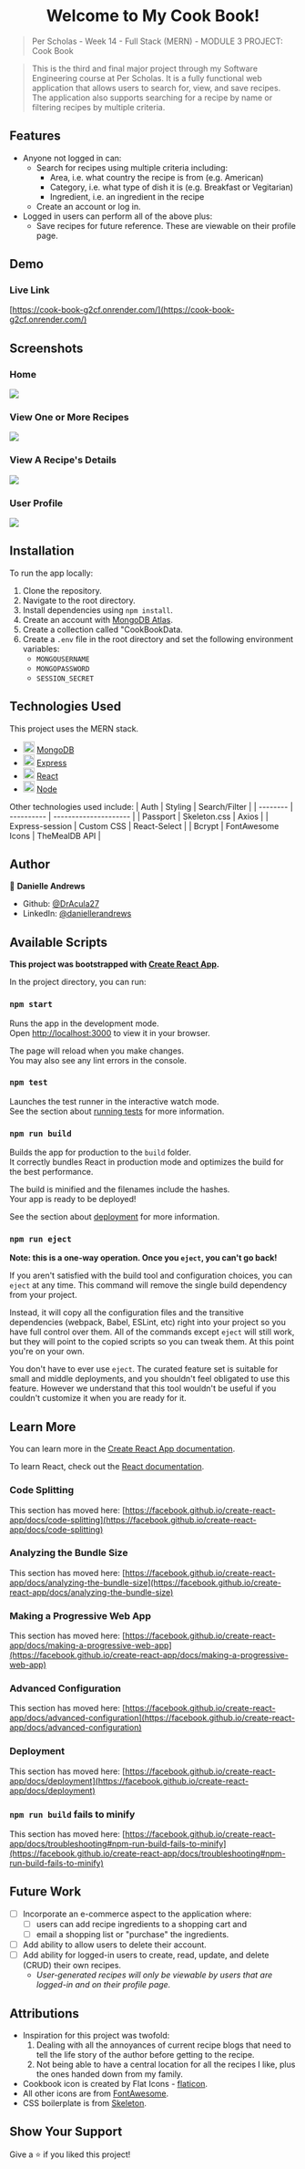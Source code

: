 <h1 align="center">Welcome to My Cook Book!</h1>

> Per Scholas - Week 14 - Full Stack (MERN) - MODULE 3 PROJECT: Cook Book

> This is the third and final major project through my Software Engineering course at Per Scholas. It is a fully functional web application that allows users to search for, view, and save recipes. The application also supports searching for a recipe by name or filtering recipes by multiple criteria.

## Features

- Anyone not logged in can:
  - Search for recipes using multiple criteria including:
    - Area, i.e. what country the recipe is from (e.g. American)
    - Category, i.e. what type of dish it is (e.g. Breakfast or Vegitarian)
    - Ingredient, i.e. an ingredient in the recipe
  - Create an account or log in.
- Logged in users can perform all of the above plus:
  - Save recipes for future reference. These are viewable on their profile page.

## Demo

### Live Link

[https://cook-book-g2cf.onrender.com/](https://cook-book-g2cf.onrender.com/)

<!-- ### Video

[![Alt text](https://img.youtube.com/vi/<VIDEOID>/0.jpg)](https://www.youtube.com/watch?v=<VIDEOID>) -->

## Screenshots

### Home

<kbd>
  <img src="./src/assets/img/screenshot-home.png" />
</kbd>

### View One or More Recipes

<kbd>
  <img src="./src/assets/img/screenshot-view_recipes.png" />
</kbd>

### View A Recipe's Details

<kbd>
  <img src="./src/assets/img/screenshot-view_recipe_details.png" />
</kbd>

### User Profile

<kbd>
  <img src="./src/assets/img/screenshot-profile.png" />
</kbd>

## Installation

To run the app locally:

1. Clone the repository.
1. Navigate to the root directory.
1. Install dependencies using `npm install`.
1. Create an account with [MongoDB Atlas](https://www.mongodb.com/cloud/atlas/register).
1. Create a collection called "CookBookData.
1. Create a `.env` file in the root directory and set the following environment variables:
   - `MONGOUSERNAME`
   - `MONGOPASSWORD`
   - `SESSION_SECRET`

## Technologies Used

This project uses the MERN stack.

- <img src="https://raw.githubusercontent.com/mongodb/mongo/master/docs/leaf.svg" width="20" height="20" /> [MongoDB](https://www.mongodb.com/)
- <img src="https://raw.githubusercontent.com/expressjs/expressjs.com/gh-pages/images/favicon.png" width="20" height="20" /> [Express](https://expressjs.com/)
- <img src="https://raw.githubusercontent.com/facebook/react/main/fixtures/attribute-behavior/public/favicon.ico" width="20" height="20" /> [React](https://reactjs.org/)
- <img src="https://1.bp.blogspot.com/-sqAjIvOtpXI/XYoCmqOyMwI/AAAAAAAAJig/CowR8wgEauEs-RXN2IPmLYkC7NHoHuA3gCLcBGAsYHQ/s1600/node-js-logo.png" width="20" height="20" /> [Node](https://nodejs.org/en/)

Other technologies used include:
| Auth | Styling | Search/Filter |
| -------- | ---------- | --------------------- |
| Passport | Skeleton.css | Axios |
| Express-session | Custom CSS | React-Select |
| Bcrypt | FontAwesome Icons | TheMealDB API |

## Author

👤 **Danielle Andrews**

- Github: [@DrAcula27](https://github.com/DrAcula27)
- LinkedIn: [@daniellerandrews](https://linkedin.com/in/daniellerandrews)

## Available Scripts

**This project was bootstrapped with [Create React App](https://github.com/facebook/create-react-app).**

In the project directory, you can run:

### `npm start`

Runs the app in the development mode.\
Open [http://localhost:3000](http://localhost:3000) to view it in your browser.

The page will reload when you make changes.\
You may also see any lint errors in the console.

### `npm test`

Launches the test runner in the interactive watch mode.\
See the section about [running tests](https://facebook.github.io/create-react-app/docs/running-tests) for more information.

### `npm run build`

Builds the app for production to the `build` folder.\
It correctly bundles React in production mode and optimizes the build for the best performance.

The build is minified and the filenames include the hashes.\
Your app is ready to be deployed!

See the section about [deployment](https://facebook.github.io/create-react-app/docs/deployment) for more information.

### `npm run eject`

**Note: this is a one-way operation. Once you `eject`, you can't go back!**

If you aren't satisfied with the build tool and configuration choices, you can `eject` at any time. This command will remove the single build dependency from your project.

Instead, it will copy all the configuration files and the transitive dependencies (webpack, Babel, ESLint, etc) right into your project so you have full control over them. All of the commands except `eject` will still work, but they will point to the copied scripts so you can tweak them. At this point you're on your own.

You don't have to ever use `eject`. The curated feature set is suitable for small and middle deployments, and you shouldn't feel obligated to use this feature. However we understand that this tool wouldn't be useful if you couldn't customize it when you are ready for it.

## Learn More

You can learn more in the [Create React App documentation](https://facebook.github.io/create-react-app/docs/getting-started).

To learn React, check out the [React documentation](https://reactjs.org/).

### Code Splitting

This section has moved here: [https://facebook.github.io/create-react-app/docs/code-splitting](https://facebook.github.io/create-react-app/docs/code-splitting)

### Analyzing the Bundle Size

This section has moved here: [https://facebook.github.io/create-react-app/docs/analyzing-the-bundle-size](https://facebook.github.io/create-react-app/docs/analyzing-the-bundle-size)

### Making a Progressive Web App

This section has moved here: [https://facebook.github.io/create-react-app/docs/making-a-progressive-web-app](https://facebook.github.io/create-react-app/docs/making-a-progressive-web-app)

### Advanced Configuration

This section has moved here: [https://facebook.github.io/create-react-app/docs/advanced-configuration](https://facebook.github.io/create-react-app/docs/advanced-configuration)

### Deployment

This section has moved here: [https://facebook.github.io/create-react-app/docs/deployment](https://facebook.github.io/create-react-app/docs/deployment)

### `npm run build` fails to minify

This section has moved here: [https://facebook.github.io/create-react-app/docs/troubleshooting#npm-run-build-fails-to-minify](https://facebook.github.io/create-react-app/docs/troubleshooting#npm-run-build-fails-to-minify)

## Future Work

- [ ] Incorporate an e-commerce aspect to the application where:
  - [ ] users can add recipe ingredients to a shopping cart and
  - [ ] email a shopping list or "purchase" the ingredients.
- [ ] Add ability to allow users to delete their account.
- [ ] Add ability for logged-in users to create, read, update, and delete (CRUD) their own recipes.
  - _User-generated recipes will only be viewable by users that are logged-in and on their profile page._

## Attributions

- Inspiration for this project was twofold:
  1. Dealing with all the annoyances of current recipe blogs that need to tell the life story of the author before getting to the recipe.
  1. Not being able to have a central location for all the recipes I like, plus the ones handed down from my family.
- Cookbook icon is created by Flat Icons - [flaticon](https://www.flaticon.com/free-icons/recipe).
- All other icons are from [FontAwesome](https://fontawesome.com/).
- CSS boilerplate is from [Skeleton](http://getskeleton.com/).

## Show Your Support

Give a ⭐️ if you liked this project!
